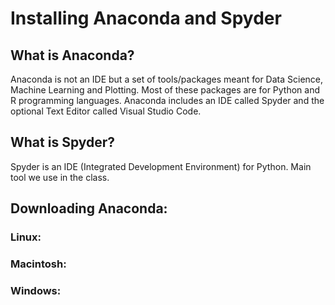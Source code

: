 # Installing Anaconda and Spyder


## What is Anaconda?

Anaconda is not an IDE but a set of tools/packages meant for Data Science, Machine Learning and Plotting. Most of these packages are for Python and R programming languages. Anaconda includes an IDE called Spyder and the optional Text Editor called Visual Studio Code.


## What is Spyder?

Spyder is an IDE (Integrated Development Environment) for Python. Main tool we use in the class.

## Downloading Anaconda:

### Linux:




### Macintosh:



### Windows:



